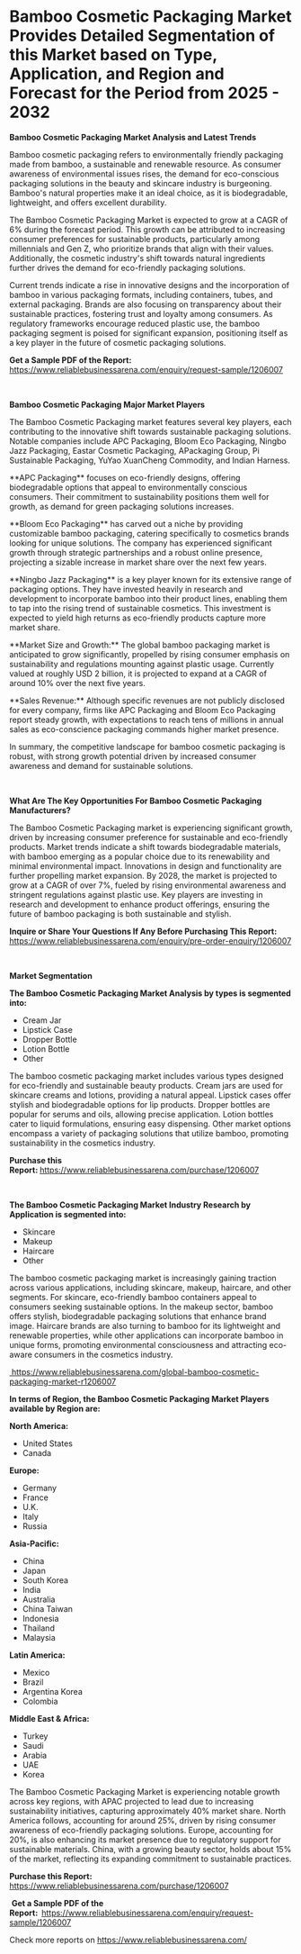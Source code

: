 <p><h1>Bamboo Cosmetic Packaging Market Provides Detailed Segmentation of this Market based on Type, Application, and Region and Forecast for the Period from 2025 - 2032</h1></p><p><strong>Bamboo Cosmetic Packaging Market Analysis and Latest Trends</strong></p>
<p><p>Bamboo cosmetic packaging refers to environmentally friendly packaging made from bamboo, a sustainable and renewable resource. As consumer awareness of environmental issues rises, the demand for eco-conscious packaging solutions in the beauty and skincare industry is burgeoning. Bamboo's natural properties make it an ideal choice, as it is biodegradable, lightweight, and offers excellent durability. </p><p>The Bamboo Cosmetic Packaging Market is expected to grow at a CAGR of 6% during the forecast period. This growth can be attributed to increasing consumer preferences for sustainable products, particularly among millennials and Gen Z, who prioritize brands that align with their values. Additionally, the cosmetic industry's shift towards natural ingredients further drives the demand for eco-friendly packaging solutions. </p><p>Current trends indicate a rise in innovative designs and the incorporation of bamboo in various packaging formats, including containers, tubes, and external packaging. Brands are also focusing on transparency about their sustainable practices, fostering trust and loyalty among consumers. As regulatory frameworks encourage reduced plastic use, the bamboo packaging segment is poised for significant expansion, positioning itself as a key player in the future of cosmetic packaging solutions.</p></p>
<p><strong>Get a Sample PDF of the Report:&nbsp;</strong> <a href="https://www.reliablebusinessarena.com/enquiry/request-sample/1206007?utm_campaign=3251&utm_medium=2&utm_source=Github&utm_content=ia&utm_term=08032025&utm_id=bamboo-cosmetic-packaging">https://www.reliablebusinessarena.com/enquiry/request-sample/1206007</a></p>
<p>&nbsp;</p>
<p><strong>Bamboo Cosmetic Packaging Major Market Players</strong></p>
<p><p>The Bamboo Cosmetic Packaging market features several key players, each contributing to the innovative shift towards sustainable packaging solutions. Notable companies include APC Packaging, Bloom Eco Packaging, Ningbo Jazz Packaging, Eastar Cosmetic Packaging, APackaging Group, Pi Sustainable Packaging, YuYao XuanCheng Commodity, and Indian Harness.</p><p>**APC Packaging** focuses on eco-friendly designs, offering biodegradable options that appeal to environmentally conscious consumers. Their commitment to sustainability positions them well for growth, as demand for green packaging solutions increases. </p><p>**Bloom Eco Packaging** has carved out a niche by providing customizable bamboo packaging, catering specifically to cosmetics brands looking for unique solutions. The company has experienced significant growth through strategic partnerships and a robust online presence, projecting a sizable increase in market share over the next few years.</p><p>**Ningbo Jazz Packaging** is a key player known for its extensive range of packaging options. They have invested heavily in research and development to incorporate bamboo into their product lines, enabling them to tap into the rising trend of sustainable cosmetics. This investment is expected to yield high returns as eco-friendly products capture more market share.</p><p>**Market Size and Growth:** The global bamboo packaging market is anticipated to grow significantly, propelled by rising consumer emphasis on sustainability and regulations mounting against plastic usage. Currently valued at roughly USD 2 billion, it is projected to expand at a CAGR of around 10% over the next five years.</p><p>**Sales Revenue:** Although specific revenues are not publicly disclosed for every company, firms like APC Packaging and Bloom Eco Packaging report steady growth, with expectations to reach tens of millions in annual sales as eco-conscience packaging commands higher market presence.</p><p>In summary, the competitive landscape for bamboo cosmetic packaging is robust, with strong growth potential driven by increased consumer awareness and demand for sustainable solutions.</p></p>
<p>&nbsp;</p>
<p><strong>What Are The Key Opportunities For Bamboo Cosmetic Packaging Manufacturers?</strong></p>
<p><p>The Bamboo Cosmetic Packaging market is experiencing significant growth, driven by increasing consumer preference for sustainable and eco-friendly products. Market trends indicate a shift towards biodegradable materials, with bamboo emerging as a popular choice due to its renewability and minimal environmental impact. Innovations in design and functionality are further propelling market expansion. By 2028, the market is projected to grow at a CAGR of over 7%, fueled by rising environmental awareness and stringent regulations against plastic use. Key players are investing in research and development to enhance product offerings, ensuring the future of bamboo packaging is both sustainable and stylish.</p></p>
<p><strong>Inquire or Share Your Questions If Any Before Purchasing This Report:</strong> <a href="https://www.reliablebusinessarena.com/enquiry/pre-order-enquiry/1206007?utm_campaign=3251&utm_medium=2&utm_source=Github&utm_content=ia&utm_term=08032025&utm_id=bamboo-cosmetic-packaging">https://www.reliablebusinessarena.com/enquiry/pre-order-enquiry/1206007</a></p>
<p>&nbsp;</p>
<p><strong>Market Segmentation</strong></p>
<p><strong>The Bamboo Cosmetic Packaging Market Analysis by types is segmented into:</strong></p>
<p><ul><li>Cream Jar</li><li>Lipstick Case</li><li>Dropper Bottle</li><li>Lotion Bottle</li><li>Other</li></ul></p>
<p><p>The bamboo cosmetic packaging market includes various types designed for eco-friendly and sustainable beauty products. Cream jars are used for skincare creams and lotions, providing a natural appeal. Lipstick cases offer stylish and biodegradable options for lip products. Dropper bottles are popular for serums and oils, allowing precise application. Lotion bottles cater to liquid formulations, ensuring easy dispensing. Other market options encompass a variety of packaging solutions that utilize bamboo, promoting sustainability in the cosmetics industry.</p></p>
<p><strong>Purchase this Report:&nbsp;</strong><a href="https://www.reliablebusinessarena.com/purchase/1206007?utm_campaign=3251&utm_medium=2&utm_source=Github&utm_content=ia&utm_term=08032025&utm_id=bamboo-cosmetic-packaging">https://www.reliablebusinessarena.com/purchase/1206007</a></p>
<p>&nbsp;</p>
<p><strong>The Bamboo Cosmetic Packaging Market Industry Research by Application is segmented into:</strong></p>
<p><ul><li>Skincare</li><li>Makeup</li><li>Haircare</li><li>Other</li></ul></p>
<p><p>The bamboo cosmetic packaging market is increasingly gaining traction across various applications, including skincare, makeup, haircare, and other segments. For skincare, eco-friendly bamboo containers appeal to consumers seeking sustainable options. In the makeup sector, bamboo offers stylish, biodegradable packaging solutions that enhance brand image. Haircare brands are also turning to bamboo for its lightweight and renewable properties, while other applications can incorporate bamboo in unique forms, promoting environmental consciousness and attracting eco-aware consumers in the cosmetics industry.</p></p>
<p><a href="https://www.reliablebusinessarena.com/global-bamboo-cosmetic-packaging-market-r1206007?utm_campaign=3251&utm_medium=2&utm_source=Github&utm_content=ia&utm_term=08032025&utm_id=bamboo-cosmetic-packaging">&nbsp;https://www.reliablebusinessarena.com/global-bamboo-cosmetic-packaging-market-r1206007</a></p>
<p><strong>In terms of Region, the Bamboo Cosmetic Packaging Market Players available by Region are:</strong></p>
<p>
    <p> <strong> North America: </strong>
        <ul>
            <li>United States</li>
            <li>Canada</li>
        </ul>
        </p> 
    <p> <strong> Europe: </strong>
        <ul>
            <li>Germany</li>
            <li>France</li>
            <li>U.K.</li>
            <li>Italy</li>
            <li>Russia</li>
        </ul>
        </p> 
    <p> <strong> Asia-Pacific: </strong>
        <ul>
            <li>China</li>
            <li>Japan</li>
            <li>South Korea</li>
            <li>India</li>
            <li>Australia</li>
            <li>China Taiwan</li>
            <li>Indonesia</li>
            <li>Thailand</li>
            <li>Malaysia</li>
        </ul>
        </p> 
    <p> <strong> Latin America: </strong>
        <ul>
            <li>Mexico</li>
            <li>Brazil</li>
            <li>Argentina Korea</li>
            <li>Colombia</li>
        </ul>
        </p> 
    <p> <strong> Middle East & Africa: </strong>
        <ul>
            <li>Turkey</li>
            <li>Saudi</li>
            <li>Arabia</li>
            <li>UAE</li>
            <li>Korea</li>
        </ul>
    </p>
    </p>
<p><p>The Bamboo Cosmetic Packaging Market is experiencing notable growth across key regions, with APAC projected to lead due to increasing sustainability initiatives, capturing approximately 40% market share. North America follows, accounting for around 25%, driven by rising consumer awareness of eco-friendly packaging solutions. Europe, accounting for 20%, is also enhancing its market presence due to regulatory support for sustainable materials. China, with a growing beauty sector, holds about 15% of the market, reflecting its expanding commitment to sustainable practices.</p></p>
<p><strong>Purchase this Report: </strong><a href="https://www.reliablebusinessarena.com/purchase/1206007?utm_campaign=3251&utm_medium=2&utm_source=Github&utm_content=ia&utm_term=08032025&utm_id=bamboo-cosmetic-packaging">https://www.reliablebusinessarena.com/purchase/1206007</a></p>
<p>&nbsp;<strong>Get a Sample PDF of the Report:&nbsp;&nbsp;</strong><a href="https://www.reliablebusinessarena.com/enquiry/request-sample/1206007?utm_campaign=3251&utm_medium=2&utm_source=Github&utm_content=ia&utm_term=08032025&utm_id=bamboo-cosmetic-packaging">https://www.reliablebusinessarena.com/enquiry/request-sample/1206007</a></p>
<p><strong></strong></p>
<p>Check more reports on <a href="https://www.reliablebusinessarena.com/?utm_campaign=3251&utm_medium=2&utm_source=Github&utm_content=ia&utm_term=08032025&utm_id=bamboo-cosmetic-packaging">https://www.reliablebusinessarena.com/</a></p>
